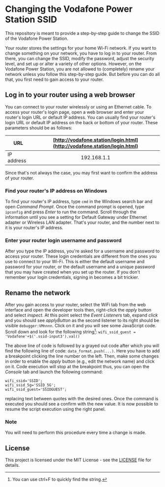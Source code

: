 # Changing the Vodafone Power Station SSID

This repository is meant to provide a step-by-step guide to change the SSID of the Vodafone Power Station.

Your router stores the settings for your home Wi-Fi network. If you want to change something on your network, you have to log in to your router. From there, you can change the SSID, modify the password, adjust the security level, and set up or alter a variety of other options. However, on the Vodafone Power Station, you are not allowed to (completely) rename your network unless you follow this step-by-step guide.
But before you can do all that, you first need to gain access to your router.

## Log in to your router using a web browser

You can connect to your router wirelessly or using an Ethernet cable. To access your router's login page, open a web browser and enter your router's login URL or default IP address.
You can usually find your router's login URL or default IP address on the back or bottom of your router. These parameters should be as follows:

| URL           | [http://vodafone.station/login.html](http://vodafone.station/login.html) |
|------------   |:------------------------------------------------------------------------:|
| IP address    | 192.168.1.1                                                              |

Since that's not always the case, you may first want to confirm the address of your router.

### Find your router's IP address on Windows

To find your router's IP address, type `cmd` in the Windows search bar and open _Command Prompt_. Once the command prompt is opened, type `ipconfig` and press _Enter_ to run the command. Scroll through the information until you see a setting for Default Gateway under Ethernet adapter or Wireless LAN adapter. That's your router, and the number next to it is your router's IP address.

### Enter your router login username and password

After you type the IP address, you're asked for a username and password to access your router. These login credentials are different from the ones you use to connect to your Wi-Fi. This is either the default username and password for your router, or the default username and a unique password that you may have created when you set up the router. If you don't remember your login credentials, signing in becomes a bit trickier.

## Rename the network

After you gain access to your router, select the WiFi tab from the web interface and open the developer tools then, right-click the _apply_ button and select _inspect_. At this point select the _Event Listeners_ tab, expand _click_ and you should see _applyButton_ as the second listener to its right should be visible `debugger:VMnnnn`. Click on it and you will see some JavaScript code. Scroll down and look for the following string[^1]: `wifi_ssid_guest = 'Vodafone'+$('.ssid-input3').val()`

The above line of code is followed by a grayed out code after which you will find the following line of code: `data_format.push(...)`. Here you have to add a breakpoint clicking the line number on the left.
Then, make some changes in order to enable the _apply_ button (e.g., edit the network name) and click on it.
Code execution will stop at the breakpoint thus, you can open the _Console_ tab and launch the following command:

```
wifi_ssid='SSID';
wifi_ssid_5g='SSID_5G';
wifi_ssid_guest='SSIDGUEST';
```

replacing text between quotes with the desired ones. Once the command is executed you should see a confirm with the new value. It is now possible to resume the script execution using the right panel.

[^1]: You can use ctrl+F to quickly find the string.

### Note

You will need to perform this procedure every time a change is made.

## License

This project is licensed under the MIT License - see the [LICENSE](LICENSE) file for details.
